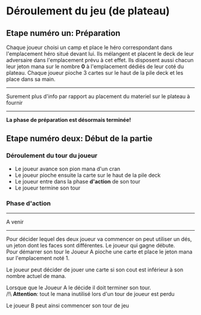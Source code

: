# Déroulement du jeu (de plateau)

## Etape numéro un: Préparation

Chaque joueur choisi un camp et place le héro correspondant dans l'emplacement héro situé devant lui.
Ils mélangent et placent le deck de leur adversaire dans l'emplacement prévu à cet effet.
Ils disposent aussi chacun leur jeton mana sur le nombre **0** à l'emplacement dédiés de leur coté du plateau.
Chaque joueur pioche 3 cartes sur le haut de la pile deck et les place dans sa main.

---------------------

Surement plus d'info par rapport au placement du materiel sur le plateau à fournir

---------------------

**La phase de préparation est désormais terminée!**

## Etape numéro deux: Début de la partie

### Déroulement du tour du joueur

* Le joueur avance son pion mana d'un cran
* Le joueur pioche ensuite la carte sur le haut de la pile deck
* Le joueur entre dans la phase **d'action** de son tour
* Le joueur termine son tour

### Phase d'action

---------------------

A venir

---------------------


Pour décider lequel des deux joueur va commencer on peut utiliser un dés, un jeton dont les faces sont différentes.
Le joueur qui gagne débute. </br>
Pour démarrer son tour le Joueur A pioche une carte et place le jeton mana sur l'emplacement noté 1.

Le joueur peut décider de jouer une carte si son cout est inférieur à son nombre actuel de mana.

Lorsque que le Joueur A le décide il doit terminer son tour. </br>
/!\ **Attention**: tout le mana inutilisé lors d'un tour de joueur est perdu

Le joueur B peut ainsi commencer son tour de jeu